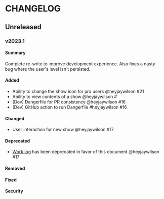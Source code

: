 # CHANGELOG


## Unreleased

### v2023.1

#### Summary

Complete re-write to improve development experience. Also fixes a nasty bug where the user's level isn't persisted.

#### Added

- Ability to change the show icon for pro users @heyjaywilson #21
- Ability to view contents of a show @heyjaywilson #
- (Dev) Dangerfile for PR consistency @heyjaywilson #16
- (Dev) GitHub action to run Dangerfile #heyjaywilson #16

#### Changed

- User interaction for new show @heyjaywilson #17

#### Deprecated

- [Work log](./docs/worklog.md) has been deprecated in favor of this document @heyjaywilson #17

#### Removed

#### Fixed

<!-- - Bug where users' purchases aren't stored if the user is offline -->

#### Security
